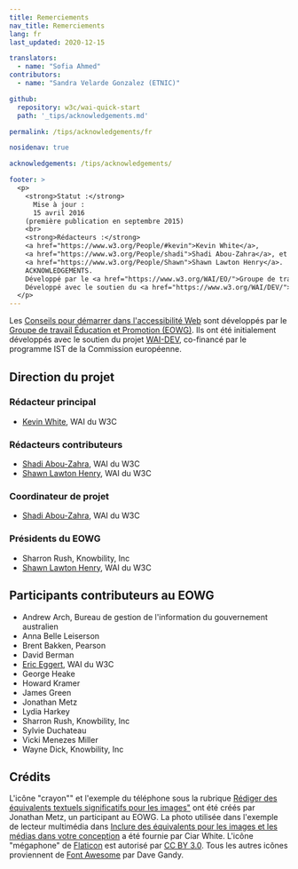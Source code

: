 ```yaml
---
title: Remerciements
nav_title: Remerciements
lang: fr
last_updated: 2020-12-15

translators:
  - name: "Sofia Ahmed"
contributors:
  - name: "Sandra Velarde Gonzalez (ETNIC)"

github:
  repository: w3c/wai-quick-start
  path: '_tips/acknowledgements.md'

permalink: /tips/acknowledgements/fr

nosidenav: true

acknowledgements: /tips/acknowledgements/

footer: >
  <p>
    <strong>Statut :</strong>
      Mise à jour :
      15 avril 2016
    (première publication en septembre 2015)
    <br>
    <strong>Rédacteurs :</strong>
    <a href="https://www.w3.org/People/#kevin">Kevin White</a>,
    <a href="https://www.w3.org/People/shadi">Shadi Abou-Zahra</a>, et
    <a href="https://www.w3.org/People/Shawn">Shawn Lawton Henry</a>.
    ACKNOWLEDGEMENTS.
    Développé par le <a href="https://www.w3.org/WAI/EO/">Groupe de travail Éducation et Promotion (EOWG)</a>.
    Développé avec le soutien du <a href="https://www.w3.org/WAI/DEV/">projet WAI-DEV</a>, co-financé par le programme <abbr title="Technologies de la Société de l'information">IST</abbr> de la Commission européenne.
  </p>
---
```


Les [Conseils pour démarrer dans l'accessibilité Web](/tips/) sont développés par
le [Groupe de travail Éducation et Promotion (EOWG)](https://www.w3.org/WAI/EO/). Ils ont été
initialement développés avec le soutien du projet [WAI-DEV](https://www.w3.org/WAI/DEV/),
co-financé par le programme IST de la Commission européenne.

Direction du projet
------------------

### Rédacteur principal

-   [Kevin White](https://www.w3.org/People/kevin), WAI du W3C

### Rédacteurs contributeurs

-   [Shadi Abou-Zahra](https://www.w3.org/People/shadi), WAI du W3C
-   [Shawn Lawton Henry](https://www.w3.org/People/shawn), WAI du W3C

### Coordinateur de projet

-   [Shadi Abou-Zahra](https://www.w3.org/People/shadi), WAI du W3C

### Présidents du EOWG

-   Sharron Rush, Knowbility, Inc
-   [Shawn Lawton Henry](https://www.w3.org/People/shawn), WAI du W3C

Participants contributeurs au EOWG
------------------------------

-   Andrew Arch, Bureau de gestion de l'information du gouvernement australien
-   Anna Belle Leiserson
-   Brent Bakken, Pearson
-   David Berman
-   [Eric Eggert](https://www.w3.org/People/yatil), WAI du W3C
-   George Heake
-   Howard Kramer
-   James Green
-   Jonathan Metz
-   Lydia Harkey
-   Sharron Rush, Knowbility, Inc
-   Sylvie Duchateau
-   Vicki Menezes Miller
-   Wayne Dick, Knowbility, Inc

Crédits
-------

L'icône "crayon"" et l'exemple du téléphone sous la rubrique [Rédiger des équivalents textuels significatifs pour les images"](writing.html#write-meaningful-text-alternatives-for-images) ont été créés par Jonathan Metz, un participant au EOWG. La photo utilisée dans l'exemple de lecteur multimédia dans [Inclure des équivalents pour les images et les médias dans votre conception](designing.html#include-image-and-media-alternatives-in-your-design)
a été fournie par Ciar White. L'icône "mégaphone" de
[Flaticon](http://www.flaticon.com) est autorisé par [CC BY
3.0](http://creativecommons.org/licenses/by/3.0/). Tous les autres icônes proviennent de [Font Awesome](http://fontawesome.io) par Dave Gandy.
